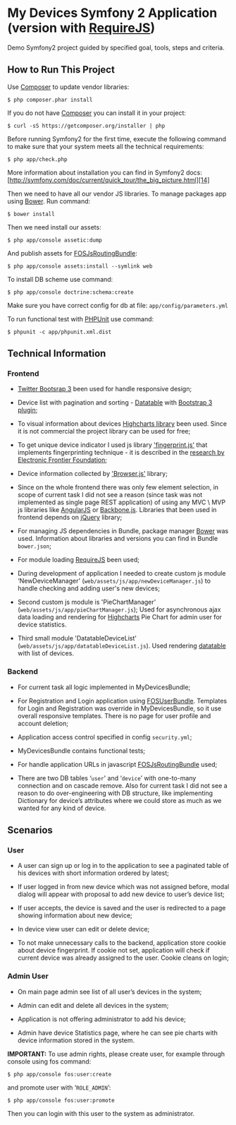 My Devices Symfony 2 Application (version with [RequireJS][18])
==========================================================

Demo Symfony2 project guided by specified goal, tools, steps and criteria.

How to Run This Project
-----------------------

Use [Composer][13] to update vendor libraries:

    $ php composer.phar install

If you do not have [Composer][13] you can install it in your project:

    $ curl -sS https://getcomposer.org/installer | php

Before running Symfony2 for the first time, execute the following command to make sure that your system meets all the
technical requirements:

    $ php app/check.php

More information about installation you can find in Symfony2 docs: [http://symfony.com/doc/current/quick_tour/the_big_picture.html][14]

Then we need to have all our vendor JS libraries. To manage packages app using [Bower][11]. Run command:

    $ bower install

Then we need install our assets:

    $ php app/console assetic:dump

And publish assets for [FOSJsRoutingBundle][15]:

    $ php app/console assets:install --symlink web

To install DB scheme use command:

    $ php app/console doctrine:schema:create

Make sure you have correct config for db at file: `app/config/parameters.yml`

To run functional test with [PHPUnit][17] use command:

    $ phpunit -c app/phpunit.xml.dist

Technical Information
---------------------

### Frontend

  * [Twitter Bootsrap 3][1] been used for handle responsive design;

  * Device list with pagination and sorting - [Datatable][2] with [Bootstrap 3 plugin][3];

  * To visual information about devices [Highcharts library][4] been used. Since it is not commercial the project
    library can be used for free;

  * To get unique device indicator I used js library ['fingerprint.js'][5] that implements fingerprinting technique - it
    is described in the [research by Electronic Frontier Foundation][6];

  * Device information collected by ['Browser.js'][7] library;

  * Since on the whole frontend there was only few element selection, in scope of current task I did not see a reason
    (since task was not implemented as single page REST application) of using any MVC \ MVP js libraries like [AngularJS][8]
    or [Backbone.js][9]. Libraries that been used in frontend depends on [jQuery][10] library;

  * For managing JS dependencies in Bundle, package manager [Bower][11] was used. Information about libraries and
    versions you can find in Bundle `bower.json`;

  * For module loading [RequireJS][18] been used;

  * During development of application I needed to create custom js module ‘NewDeviceManager'
    (`web/assets/js/app/newDeviceManager.js`) to handle checking and adding user's new devices;

  * Second custom js module is 'PieChartManager' (`web/assets/js/app/pieChartManager.js`);
    Used for asynchronous ajax data loading and rendering for [Highcharts][4] Pie Chart for admin user for device statistics.

  * Third small module 'DatatableDeviceList' (`web/assets/js/app/datatableDeviceList.js`).
    Used rendering [datatable][2] with list of devices.

### Backend

  * For current task all logic implemented in MyDevicesBundle;

  * For Registration and Login application using [FOSUserBundle][16]. Templates for Login and Registration was override in
    MyDevicesBundle, so it use overall responsive templates. There is no page for user profile and account deletion;

  * Application access control specified in config `security.yml`;

  * MyDevicesBundle contains functional tests;

  * For handle application URLs in javascript [FOSJsRoutingBundle][15] used;

  * There are two DB tables ‘`user`' and ‘`device`’ with one-to-many connection and on cascade remove. Also for current
    task I did not see a reason to do over-engineering with DB structure, like implementing Dictionary for device’s attributes
    where we could store as much as we wanted for any kind of device.

Scenarios
---------

### User

  * A user can sign up or log in to the application to see a paginated table of his devices with short information ordered
    by latest;

  * If user logged in from new device which was not assigned before, modal dialog will appear with proposal to add new
    device to user’s device list;

  * If user accepts, the device is saved and the user is redirected to a page showing information about new device;

  * In device view user can edit or delete device;

  * To not make unnecessary calls to the backend, application store cookie about device fingerprint. If cookie not set,
    application will check if current device was already assigned to the user. Cookie cleans on login;

### Admin User

  * On main page admin see list of all user’s devices in the system;

  * Admin can edit and delete all devices in the system;

  * Application is not offering administrator to add his device;

  * Admin have device Statistics page, where he can see pie charts with device information stored in the system.

**IMPORTANT:** To use admin rights, please create user, for example through console using fos command:

    $ php app/console fos:user:create

and promote user with ‘`ROLE_ADMIN`’:

    $ php app/console fos:user:promote

Then you can login with this user to the system as administrator.

[1]: http://getbootstrap.com/
[2]: https://datatables.net/
[3]: https://github.com/Jowin/Datatables-Bootstrap3
[4]: http://www.highcharts.com/
[5]: https://github.com/Valve/fingerprintjs
[6]: https://panopticlick.eff.org/browser-uniqueness.pdf
[7]: https://github.com/thorst/Browser
[8]: https://angularjs.org/
[9]: http://backbonejs.org/
[10]: http://jquery.com/
[11]: https://github.com/bower/bower
[12]: http://en.wikipedia.org/wiki/You_aren't_gonna_need_it
[13]: https://getcomposer.org/
[14]: http://symfony.com/doc/current/quick_tour/the_big_picture.html
[15]: https://github.com/FriendsOfSymfony/FOSJsRoutingBundle
[16]: https://github.com/FriendsOfSymfony/FOSUserBundle
[17]: http://phpunit.de/
[18]: http://requirejs.org/
